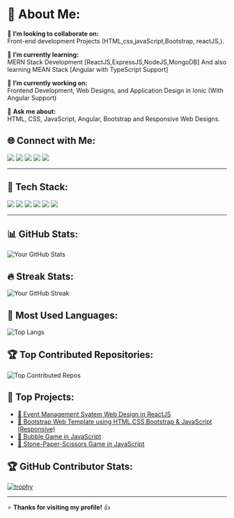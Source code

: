 <h1 align="left">💫 About Me:</h1>


🤝 **I’m looking to collaborate on:**  
Front-end development Projects (HTML,css,javaScript,Bootstrap, reactJS,).


🌱 **I’m currently learning:**  
MERN Stack Development [ReactJS,ExpressJS,NodeJS,MongoDB] And also learning MEAN Stack [Angular with TypeScript Support]


🔭 **I’m currently working on:**  
Frontend Development, Web Designs, and Application Design in Ionic (With Angular Support)  


💬 **Ask me about:**  
HTML, CSS, JavaScript, Angular, Bootstrap and Responsive Web Designs. 



## 🌐 Connect with Me:

<p align="left">
  <a href="mailto:vivekshukla8091@gmail.com"><img src="https://img.shields.io/badge/Email-D14836?style=for-the-badge&logo=gmail&logoColor=white"></a>
  <a href="https://www.linkedin.com/in/vivek-shukla-b26966276/" target="_blank"><img src="https://img.shields.io/badge/LinkedIn-0077B5?style=for-the-badge&logo=linkedin&logoColor=white"></a>
  <a href="https://github.com/vivek8091" target="_blank"><img src="https://img.shields.io/badge/GitHub-181717?style=for-the-badge&logo=github&logoColor=white"></a>
  <a href="https://www.instagram.com/vivek_shukla_9901/" target="_blank"><img src="https://img.shields.io/badge/Instagram-E4405F?style=for-the-badge&logo=instagram&logoColor=white"></a>
  <a href="https://x.com/vivek_shuk10984" target="_blank"><img src="https://img.shields.io/badge/Twitter-1DA1F2?style=for-the-badge&logo=twitter&logoColor=white"></a>
</p>

---

## 📌 Tech Stack:

<p align="left">
  <img src="https://img.shields.io/badge/JavaScript-F7DF1E?style=for-the-badge&logo=javascript&logoColor=black">
  <img src="https://img.shields.io/badge/React-61DAFB?style=for-the-badge&logo=react&logoColor=black">
  <img src="https://img.shields.io/badge/Angular-DD0031?style=for-the-badge&logo=angular&logoColor=white">
  <img src="https://img.shields.io/badge/HTML5-E34F26?style=for-the-badge&logo=html5&logoColor=white">
  <img src="https://img.shields.io/badge/CSS3-1572B6?style=for-the-badge&logo=css3&logoColor=white">
  <img src="https://img.shields.io/badge/Bootstrap-7952B3?style=for-the-badge&logo=bootstrap&logoColor=white">
</p>

---

## 📊 GitHub Stats:
![Your GitHub Stats](https://github-readme-stats.vercel.app/api?username=vivek8091&show_icons=true&theme=dark&hide_border=true)

## 🔥 Streak Stats:
![Your GitHub Streak](https://streak-stats.demolab.com?user=vivek8091&theme=dark&hide_border=true)

## 🚀 Most Used Languages:
![Top Langs](https://github-readme-stats.vercel.app/api/top-langs/?username=vivek8091&layout=compact&theme=dark&hide_border=true)

## 🏆 Top Contributed Repositories:
![Top Contributed Repos](https://github-profile-summary-cards.vercel.app/api/cards/repos-per-language?username=vivek8091&theme=dark&hide_border=true)

## 🚀 Top Projects:
- [🔗 Event Management Syatem Web Design in ReactJS](https://github.com/vivek8091/Event-management-System-in-React-js)
- [🔗 Bootstrap Web Template using HTML,CSS,Bootstrap & JavaScript (Responsive)](https://github.com/vivek8091/Bootstrap-resonsive-template-2--append-bootstrap-)
- [🔗 Bubble Game in JavaScript](https://github.com/vivek8091/Bubble-Game-Using-JavaScript)
- [🔗 Stone-Paper-Scissors Game in JavaScript](https://github.com/vivek8091/StonePaperScissors)

## 🏆 GitHub Contributor Stats:
[![trophy](https://github-profile-trophy.vercel.app/?username=vivek8091&rank=S,A,B&theme=darkhub)](https://github.com/ryo-ma/github-profile-trophy)



---

⭐️ **Thanks for visiting my profile!** 👍
